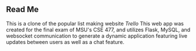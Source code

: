 ## Read Me
This is a clone of the popular list making website *Trello*
This web app was created for the final exam of MSU's CSE 477, 
and utilizes Flask, MySQL, and websocket communication to generate
a dynamic application featuring live updates between users as well 
as a chat feature. 

